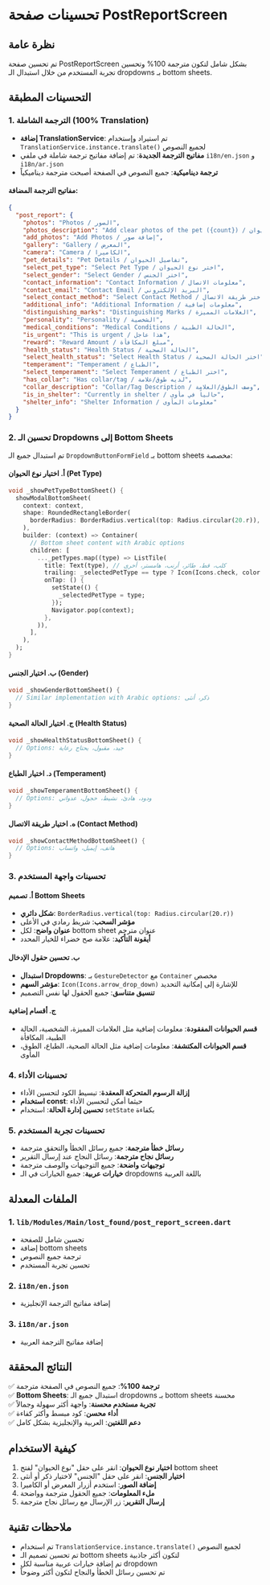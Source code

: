 # تحسينات صفحة PostReportScreen

## نظرة عامة
تم تحسين صفحة PostReportScreen بشكل شامل لتكون مترجمة 100% وتحسين تجربة المستخدم من خلال استبدال الـ dropdowns بـ bottom sheets.

## التحسينات المطبقة

### 1. الترجمة الشاملة (100% Translation)
- **إضافة TranslationService**: تم استيراد وإستخدام `TranslationService.instance.translate()` لجميع النصوص
- **مفاتيح الترجمة الجديدة**: تم إضافة مفاتيح ترجمة شاملة في ملفي `i18n/en.json` و `i18n/ar.json`
- **ترجمة ديناميكية**: جميع النصوص في الصفحة أصبحت مترجمة ديناميكياً

#### مفاتيح الترجمة المضافة:
```json
{
  "post_report": {
    "photos": "Photos / الصور",
    "photos_description": "Add clear photos of the pet ({count}) / أضف صور واضحة للحيوان ({count})",
    "add_photos": "Add Photos / إضافة صور",
    "gallery": "Gallery / المعرض",
    "camera": "Camera / الكاميرا",
    "pet_details": "Pet Details / تفاصيل الحيوان",
    "select_pet_type": "Select Pet Type / اختر نوع الحيوان",
    "select_gender": "Select Gender / اختر الجنس",
    "contact_information": "Contact Information / معلومات الاتصال",
    "contact_email": "Contact Email / البريد الإلكتروني",
    "select_contact_method": "Select Contact Method / اختر طريقة الاتصال",
    "additional_info": "Additional Information / معلومات إضافية",
    "distinguishing_marks": "Distinguishing Marks / العلامات المميزة",
    "personality": "Personality / الشخصية",
    "medical_conditions": "Medical Conditions / الحالة الطبية",
    "is_urgent": "This is urgent / هذا عاجل",
    "reward": "Reward Amount / مبلغ المكافأة",
    "health_status": "Health Status / الحالة الصحية",
    "select_health_status": "Select Health Status / اختر الحالة الصحية",
    "temperament": "Temperament / الطباع",
    "select_temperament": "Select Temperament / اختر الطباع",
    "has_collar": "Has collar/tag / لديه طوق/علامة",
    "collar_description": "Collar/Tag Description / وصف الطوق/العلامة",
    "is_in_shelter": "Currently in shelter / حالياً في مأوى",
    "shelter_info": "Shelter Information / معلومات المأوى"
  }
}
```

### 2. تحسين الـ Dropdowns إلى Bottom Sheets
تم استبدال جميع الـ `DropdownButtonFormField` بـ bottom sheets مخصصة:

#### أ. اختيار نوع الحيوان (Pet Type)
```dart
void _showPetTypeBottomSheet() {
  showModalBottomSheet(
    context: context,
    shape: RoundedRectangleBorder(
      borderRadius: BorderRadius.vertical(top: Radius.circular(20.r)),
    ),
    builder: (context) => Container(
      // Bottom sheet content with Arabic options
      children: [
        ..._petTypes.map((type) => ListTile(
          title: Text(type), // كلب، قط، طائر، أرنب، هامستر، أخرى
          trailing: _selectedPetType == type ? Icon(Icons.check, color: AppTheme.primaryGreen) : null,
          onTap: () {
            setState(() {
              _selectedPetType = type;
            });
            Navigator.pop(context);
          },
        )),
      ],
    ),
  );
}
```

#### ب. اختيار الجنس (Gender)
```dart
void _showGenderBottomSheet() {
  // Similar implementation with Arabic options: ذكر، أنثى
}
```

#### ج. اختيار الحالة الصحية (Health Status)
```dart
void _showHealthStatusBottomSheet() {
  // Options: جيد، مقبول، يحتاج رعاية
}
```

#### د. اختيار الطباع (Temperament)
```dart
void _showTemperamentBottomSheet() {
  // Options: ودود، هادئ، نشيط، خجول، عدواني
}
```

#### ه. اختيار طريقة الاتصال (Contact Method)
```dart
void _showContactMethodBottomSheet() {
  // Options: هاتف، إيميل، واتساب
}
```

### 3. تحسينات واجهة المستخدم

#### أ. تصميم Bottom Sheets
- **شكل دائري**: `BorderRadius.vertical(top: Radius.circular(20.r))`
- **مؤشر السحب**: شريط رمادي في الأعلى
- **عنوان واضح**: لكل bottom sheet عنوان مترجم
- **أيقونة التأكيد**: علامة صح خضراء للخيار المحدد

#### ب. تحسين حقول الإدخال
- **استبدال Dropdowns**: بـ `GestureDetector` مع `Container` مخصص
- **مؤشر السهم**: `Icon(Icons.arrow_drop_down)` للإشارة إلى إمكانية التحديد
- **تنسيق متناسق**: جميع الحقول لها نفس التصميم

#### ج. أقسام إضافية
- **قسم الحيوانات المفقودة**: معلومات إضافية مثل العلامات المميزة، الشخصية، الحالة الطبية، المكافأة
- **قسم الحيوانات المكتشفة**: معلومات إضافية مثل الحالة الصحية، الطباع، الطوق، المأوى

### 4. تحسينات الأداء
- **إزالة الرسوم المتحركة المعقدة**: تبسيط الكود لتحسين الأداء
- **استخدام const**: حيثما أمكن لتحسين الأداء
- **تحسين إدارة الحالة**: استخدام `setState` بكفاءة

### 5. تحسينات تجربة المستخدم
- **رسائل خطأ مترجمة**: جميع رسائل الخطأ والتحقق مترجمة
- **رسائل نجاح مترجمة**: رسائل النجاح عند إرسال التقرير
- **توجيهات واضحة**: جميع التوجيهات والوصف مترجمة
- **خيارات عربية**: جميع الخيارات في الـ dropdowns باللغة العربية

## الملفات المعدلة

### 1. `lib/Modules/Main/lost_found/post_report_screen.dart`
- تحسين شامل للصفحة
- إضافة bottom sheets
- ترجمة جميع النصوص
- تحسين تجربة المستخدم

### 2. `i18n/en.json`
- إضافة مفاتيح الترجمة الإنجليزية

### 3. `i18n/ar.json`
- إضافة مفاتيح الترجمة العربية

## النتائج المحققة

✅ **ترجمة 100%**: جميع النصوص في الصفحة مترجمة  
✅ **Bottom Sheets**: استبدال جميع الـ dropdowns بـ bottom sheets محسنة  
✅ **تجربة مستخدم محسنة**: واجهة أكثر سهولة وجمالاً  
✅ **أداء محسن**: كود مبسط وأكثر كفاءة  
✅ **دعم اللغتين**: العربية والإنجليزية بشكل كامل  

## كيفية الاستخدام

1. **اختيار نوع الحيوان**: انقر على حقل "نوع الحيوان" لفتح bottom sheet
2. **اختيار الجنس**: انقر على حقل "الجنس" لاختيار ذكر أو أنثى
3. **إضافة الصور**: استخدم أزرار المعرض أو الكاميرا
4. **ملء المعلومات**: جميع الحقول مترجمة وواضحة
5. **إرسال التقرير**: زر الإرسال مع رسائل نجاح مترجمة

## ملاحظات تقنية

- تم استخدام `TranslationService.instance.translate()` لجميع النصوص
- تم تحسين تصميم الـ bottom sheets لتكون أكثر جاذبية
- تم إضافة خيارات عربية مناسبة لكل dropdown
- تم تحسين رسائل الخطأ والنجاح لتكون أكثر وضوحاً 